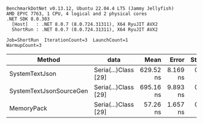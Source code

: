 ```

BenchmarkDotNet v0.13.12, Ubuntu 22.04.4 LTS (Jammy Jellyfish)
AMD EPYC 7763, 1 CPU, 4 logical and 2 physical cores
.NET SDK 8.0.303
  [Host]   : .NET 8.0.7 (8.0.724.31311), X64 RyuJIT AVX2
  ShortRun : .NET 8.0.7 (8.0.724.31311), X64 RyuJIT AVX2

Job=ShortRun  IterationCount=3  LaunchCount=1  
WarmupCount=3  

```
| Method                  | data                 | Mean      | Error    | StdDev   | Min       | Max       | Gen0   | Allocated |
|------------------------ |--------------------- |----------:|---------:|---------:|----------:|----------:|-------:|----------:|
| SystemTextJson          | Seria(...)Class [29] | 629.52 ns | 8.169 ns | 0.448 ns | 629.10 ns | 629.99 ns | 0.0038 |     392 B |
| SystemTextJsonSourceGen | Seria(...)Class [29] | 695.16 ns | 9.893 ns | 0.542 ns | 694.80 ns | 695.79 ns | 0.0048 |     464 B |
| MemoryPack              | Seria(...)Class [29] |  57.26 ns | 1.657 ns | 0.091 ns |  57.16 ns |  57.34 ns | 0.0014 |     120 B |
